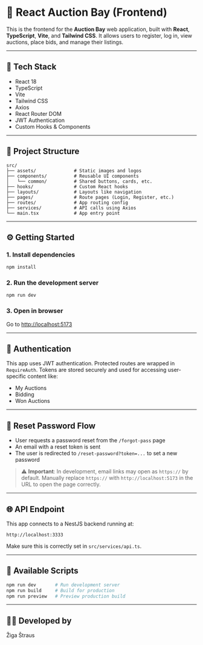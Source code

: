 # 🧩 React Auction Bay (Frontend)

This is the frontend for the **Auction Bay** web application, built with **React**, **TypeScript**, **Vite**, and **Tailwind CSS**. It allows users to register, log in, view auctions, place bids, and manage their listings.

---

## 🚀 Tech Stack

- React 18
- TypeScript
- Vite
- Tailwind CSS
- Axios
- React Router DOM
- JWT Authentication
- Custom Hooks & Components

---

## 📁 Project Structure

```
src/
├── assets/              # Static images and logos
├── components/          # Reusable UI components
│   └── common/          # Shared buttons, cards, etc.
├── hooks/               # Custom React hooks
├── layouts/             # Layouts like navigation
├── pages/               # Route pages (Login, Register, etc.)
├── routes/              # App routing config
├── services/            # API calls using Axios
└── main.tsx             # App entry point
```

---

## ⚙️ Getting Started

### 1. Install dependencies

```bash
npm install
```

### 2. Run the development server

```bash
npm run dev
```

### 3. Open in browser

Go to [http://localhost:5173](http://localhost:5173)

---

## 🔐 Authentication

This app uses JWT authentication. Protected routes are wrapped in `RequireAuth`. Tokens are stored securely and used for accessing user-specific content like:

- My Auctions
- Bidding
- Won Auctions

---

## 🔄 Reset Password Flow

- User requests a password reset from the `/forgot-pass` page
- An email with a reset token is sent
- The user is redirected to `/reset-password?token=...` to set a new password

> ⚠️ **Important**: In development, email links may open as `https://` by default. Manually replace `https://` with `http://localhost:5173` in the URL to open the page correctly.

---

## 🌐 API Endpoint

This app connects to a NestJS backend running at:

```
http://localhost:3333
```

Make sure this is correctly set in `src/services/api.ts`.

---

## 📜 Available Scripts

```bash
npm run dev       # Run development server
npm run build     # Build for production
npm run preview   # Preview production build
```

---

## 🧑‍💻 Developed by

Žiga Štraus
